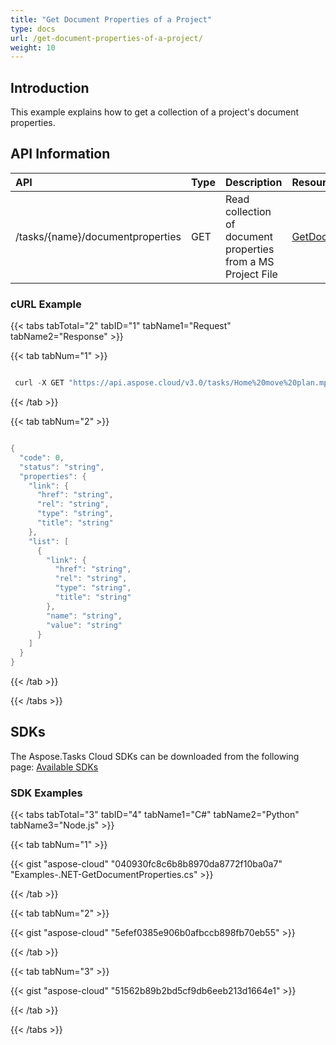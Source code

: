 ```yaml
---
title: "Get Document Properties of a Project"
type: docs
url: /get-document-properties-of-a-project/
weight: 10
---
```


## **Introduction**
This example explains how to get a collection of a project's document properties. 
## **API Information**

|**API**|**Type**|**Description**|**Resource Link**|
| :- | :- | :- | :- |
|/tasks/{name}/documentproperties|GET|Read collection of document properties from a MS Project File|[GetDocumentProperties](https://apireference.aspose.cloud/tasks/#/TasksDocumentProperties/GetDocumentProperties)|
### **cURL Example**
{{< tabs tabTotal="2" tabID="1" tabName1="Request" tabName2="Response" >}}

{{< tab tabNum="1" >}}

```java

 curl -X GET "https://api.aspose.cloud/v3.0/tasks/Home%20move%20plan.mpp/documentproperties" -H "accept: application/json" -H "x-aspose-client: Containerize.Swagger"

```

{{< /tab >}}

{{< tab tabNum="2" >}}

```java

{
  "code": 0,
  "status": "string",
  "properties": {
    "link": {
      "href": "string",
      "rel": "string",
      "type": "string",
      "title": "string"
    },
    "list": [
      {
        "link": {
          "href": "string",
          "rel": "string",
          "type": "string",
          "title": "string"
        },
        "name": "string",
        "value": "string"
      }
    ]
  }
}

```

{{< /tab >}}

{{< /tabs >}}
## **SDKs**
The Aspose.Tasks Cloud SDKs can be downloaded from the following page: [Available SDKs](/tasks/available-sdks/)
### **SDK Examples**
{{< tabs tabTotal="3" tabID="4" tabName1="C#" tabName2="Python" tabName3="Node.js" >}}

{{< tab tabNum="1" >}}

{{< gist "aspose-cloud" "040930fc8c6b8b8970da8772f10ba0a7" "Examples-.NET-GetDocumentProperties.cs" >}}

{{< /tab >}}

{{< tab tabNum="2" >}}

{{< gist "aspose-cloud" "5efef0385e906b0afbccb898fb70eb55" >}}

{{< /tab >}}

{{< tab tabNum="3" >}}

{{< gist "aspose-cloud" "51562b89b2bd5cf9db6eeb213d1664e1" >}}

{{< /tab >}}

{{< /tabs >}}

